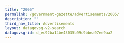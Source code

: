```yaml
---
title: "2005"
permalink: /government-gazette/advertisements/2005/
description: ""
third_nav_title: Advertisements
layout: datagovsg-v2-search
datagovsg-id: d_ec92ba14be43035b99c9bbea97ee9aa2
---
```

